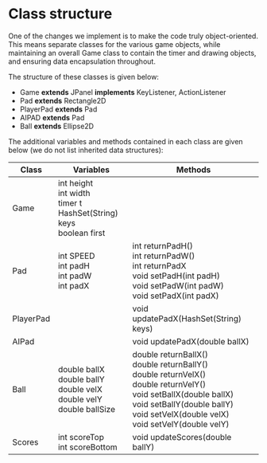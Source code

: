 # Class structure

One of the changes we implement is to make the code truly object-oriented. This means separate classes for the various game objects, while maintaining an overall Game class to contain the timer and drawing objects, and ensuring data encapsulation throughout.

The structure of these classes is given below:

* Game **extends** JPanel **implements** KeyListener, ActionListener
* Pad **extends** Rectangle2D
* PlayerPad **extends** Pad
* AIPAD **extends** Pad
* Ball **extends** Ellipse2D

The additional variables and methods contained in each class are given below (we do not list inherited data structures):

| **Class** | **Variables** | **Methods** |
| --- | --- | --- |
| Game | int height <br /> int width <br /> timer t <br /> HashSet(String) keys <br /> boolean first | |
| Pad | int SPEED <br /> int padH <br /> int padW <br /> int padX | int returnPadH() <br /> int returnPadW() <br /> int returnPadX <br /> void setPadH(int padH) <br /> void setPadW(int padW) <br /> void setPadX(int padX) |
| PlayerPad | | void updatePadX(HashSet(String) keys) |
| AIPad | | void updatePadX(double ballX) |
| Ball | double ballX <br /> double ballY <br /> double velX <br /> double velY <br /> double ballSize <br /> | double returnBallX() <br /> double returnBallY() <br /> double returnVelX() <br /> double returnVelY() <br /> void setBallX(double ballX) <br /> void setBallY(double ballY) <br /> void setVelX(double velX) <br /> void setVelY(double velY) |
| Scores | int scoreTop <br /> int scoreBottom | void updateScores(double ballY) |